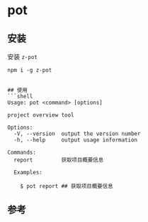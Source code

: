 # pot 


## 安装

安装 `z-pot`

```shell
npm i -g z-pot
```


```

## 使用
```shell
Usage: pot <command> [options]

project overview tool

Options:
  -V, --version  output the version number
  -h, --help     output usage information

Commands:
  report         获取项目概要信息

  Examples:

    $ pot report ## 获取项目概要信息
```


## 参考

